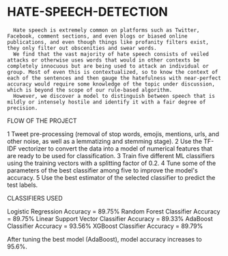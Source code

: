 # HATE-SPEECH-DETECTION
      
      Hate speech is extremely common on platforms such as Twitter, Facebook, comment sections, and even blogs or biased online publications, and even though things like profanity filters exist, they only filter out obscenities and swear words. 
      We find that the vast majority of hate speech consists of veiled attacks or otherwise uses words that would in other contexts be completely innocuous but are being used to attack an individual or group. Most of even this is contextualized, so to know the context of each of the sentences and then gauge the hatefulness with near-perfect accuracy would require some knowledge of the topic under discussion, which is beyond the scope of our rule-based algorithm. 
      However, we discover a model to distinguish between speech that is mildly or intensely hostile and identify it with a fair degree of precision.



FLOW OF THE PROJECT

 1 Tweet pre-processing (removal of stop words, emojis, mentions, urls, and other noise, as well as a lemmatizing and stemming stage).
 2 Use the TF-IDF vectorizer to convert the data into a model of numerical features that are ready to be used for classification.
 3 Train five different ML classifiers using the training vectors with a splitting factor of 0.2.
 4 Tune some of the parameters of the best classifier among five to improve the model's accuracy.
 5 Use the best estimator of the selected classifier to predict the test labels.
 
CLASSIFIERS USED

Logistic Regression                   Accuracy = 89.75%
Random Forest Classifier              Accuracy = 89.75%
Linear Support Vector Classifier      Accuracy = 89.33%
AdaBoost Classifier                   Accuracy = 93.56%
XGBoost Classifier                    Accuracy = 89.79%

After tuning the best model (AdaBoost), model accuracy increases to 95.6%.
